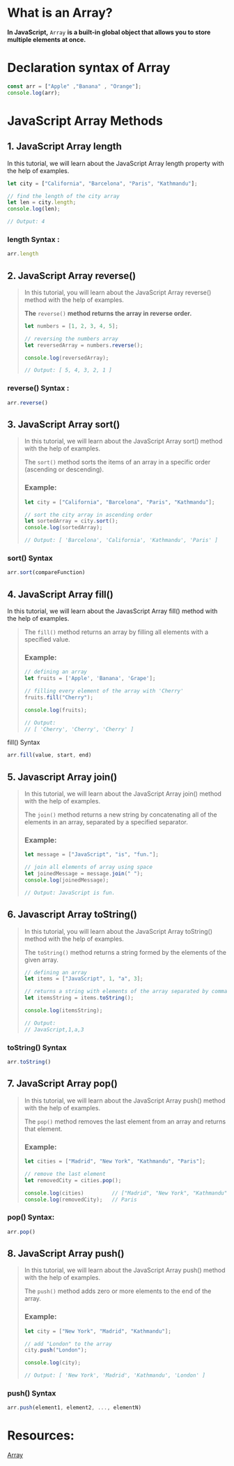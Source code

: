 # What is an Array?

**In JavaScript,** `Array` **is a built-in global object that allows you to store multiple elements at once.**

# Declaration syntax of Array

```javascript
const arr = ["Apple" ,"Banana" , "Orange"];
console.log(arr);
```

# JavaScript Array Methods

## 1\. JavaScript Array length

In this tutorial, we will learn about the JavaScript Array length property with the help of examples.

```javascript
let city = ["California", "Barcelona", "Paris", "Kathmandu"];

// find the length of the city array
let len = city.length;
console.log(len);

// Output: 4
```

### length Syntax :

```javascript
arr.length
```

## 2\. JavaScript Array reverse()

> In this tutorial, you will learn about the JavaScript Array reverse() method with the help of examples.
> 
> **The** `reverse()` **method returns the array in reverse order.**
> 
> ```javascript
> let numbers = [1, 2, 3, 4, 5];
> 
> // reversing the numbers array
> let reversedArray = numbers.reverse();
> 
> console.log(reversedArray);
> 
> // Output: [ 5, 4, 3, 2, 1 ]
> ```

### reverse() Syntax :

```javascript
arr.reverse()
```

## **3\. JavaScript Array sort()**

> In this tutorial, we will learn about the JavaScript Array sort() method with the help of examples.
> 
> The `sort()` method sorts the items of an array in a specific order (ascending or descending).
> 
> ### **Example:**
> 
> ```javascript
> let city = ["California", "Barcelona", "Paris", "Kathmandu"];
> 
> // sort the city array in ascending order
> let sortedArray = city.sort();
> console.log(sortedArray);
> 
> // Output: [ 'Barcelona', 'California', 'Kathmandu', 'Paris' ]
> ```

### sort() Syntax

```javascript
arr.sort(compareFunction)
```

## **4\. JavaScript Array fill()**

In this tutorial, we will learn about the JavasScript Array fill() method with the help of examples.

> The `fill()` method returns an array by filling all elements with a specified value.
> 
> ### **Example:**
> 
> ```javascript
> // defining an array 
> let fruits = ['Apple', 'Banana', 'Grape'];
> 
> // filling every element of the array with 'Cherry'
> fruits.fill("Cherry");
> 
> console.log(fruits);
> 
> // Output: 
> // [ 'Cherry', 'Cherry', 'Cherry' ]
> ```

fill() Syntax

```javascript
arr.fill(value, start, end)
```

## 5\. Javascript Array join()

> In this tutorial, we will learn about the JavaScript Array join() method with the help of examples.
> 
> The `join()` method returns a new string by concatenating all of the elements in an array, separated by a specified separator.
> 
> ### **Example:**
> 
> ```javascript
> let message = ["JavaScript", "is", "fun."];
> 
> // join all elements of array using space
> let joinedMessage = message.join(" ");
> console.log(joinedMessage);
> 
> // Output: JavaScript is fun.
> ```

## **6\. Javascript Array toString()**

> In this tutorial, you will learn about the JavaScript Array toString() method with the help of examples.
> 
> The `toString()` method returns a string formed by the elements of the given array.
> 
> ```javascript
> // defining an array
> let items = ["JavaScript", 1, "a", 3];
> 
> // returns a string with elements of the array separated by commas
> let itemsString = items.toString();
> 
> console.log(itemsString);
> 
> // Output: 
> // JavaScript,1,a,3
> ```

### toString() Syntax

```javascript
arr.toString()
```

## 7\. JavaScript Array pop()

> In this tutorial, we will learn about the JavaScript Array push() method with the help of examples.
> 
> The `pop()` method removes the last element from an array and returns that element.
> 
> ### **Example:**
> 
> ```javascript
> let cities = ["Madrid", "New York", "Kathmandu", "Paris"];
> 
> // remove the last element
> let removedCity = cities.pop();
> 
> console.log(cities)         // ["Madrid", "New York", "Kathmandu"]
> console.log(removedCity);   // Paris
> ```

### pop() Syntax:

```javascript
arr.pop()
```

## 8\. JavaScript Array push()

> In this tutorial, we will learn about the JavaScript Array push() method with the help of examples.
> 
> The `push()` method adds zero or more elements to the end of the array.
> 
> ### **Example:**
> 
> ```javascript
> let city = ["New York", "Madrid", "Kathmandu"];
> 
> // add "London" to the array
> city.push("London");
> 
> console.log(city);
> 
> // Output: [ 'New York', 'Madrid', 'Kathmandu', 'London' ]
> ```

### push() Syntax

```javascript
arr.push(element1, element2, ..., elementN)
```

# Resources:

[Array](https://www.programiz.com/javascript/library/array)